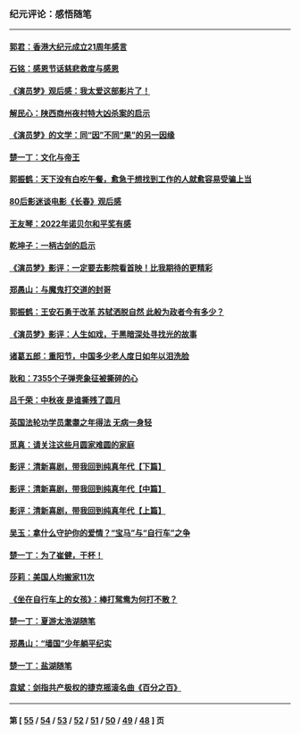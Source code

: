 ### 纪元评论：感悟随笔
---
#### [郭君：香港大纪元成立21周年感言](../../pages/nsc1035/n13871269.md) 
#### [石铭：感恩节话慈悲救度与感恩](../../pages/nsc1035/n13869863.md) 
#### [《演员梦》观后感：我太爱这部影片了！](../../pages/nsc1035/n13866783.md) 
#### [解民心：陕西商州夜村特大凶杀案的启示](../../pages/nsc1035/n13865339.md) 
#### [《演员梦》的文学：同“因”不同“果”的另一因缘](../../pages/nsc1035/n13863930.md) 
#### [楚一丁：文化与帝王](../../pages/nsc1035/n13863143.md) 
#### [郭振鹤：天下没有白吃午餐，愈急于想找到工作的人就愈容易受骗上当](../../pages/nsc1035/n13860772.md) 
#### [80后影迷谈电影《长春》观后感](../../pages/nsc1035/n13852708.md) 
#### [王友琴：2022年诺贝尔和平奖有感](../../pages/nsc1035/n13848079.md) 
#### [乾坤子：一柄古剑的启示](../../pages/nsc1035/n13841954.md) 
#### [《演员梦》影评：一定要去影院看首映！比我期待的更精彩](../../pages/nsc1035/n13840865.md) 
#### [郑愚山：与魔鬼打交道的封哥](../../pages/nsc1035/n13840314.md) 
#### [郭振鹤：王安石勇于改革 苏轼洒脱自然 此般为政者今有多少？](../../pages/nsc1035/n13836901.md) 
#### [《演员梦》影评：人生如戏，于黑暗深处寻找光的故事](../../pages/nsc1035/n13832182.md) 
#### [诸葛五郎：重阳节，中国多少老人度日如年以泪洗脸](../../pages/nsc1035/n13831696.md) 
#### [耿和：7355个子弹壳象征被撕碎的心](../../pages/nsc1035/n13830612.md) 
#### [吕千荣：中秋夜 是谁撕残了圆月](../../pages/nsc1035/n13824365.md) 
#### [英国法轮功学员耄耋之年得法 无病一身轻](../../pages/nsc1035/n13821415.md) 
#### [觅真：请关注这些月圆家难圆的家庭](../../pages/nsc1035/n13817374.md) 
#### [影评：清新喜剧，带我回到纯真年代【下篇】](../../pages/nsc1035/n13806698.md) 
#### [影评：清新喜剧，带我回到纯真年代【中篇】](../../pages/nsc1035/n13806120.md) 
#### [影评：清新喜剧，带我回到纯真年代【上篇】](../../pages/nsc1035/n13805467.md) 
#### [吴玉：拿什么守护你的爱情？“宝马”与“自行车”之争](../../pages/nsc1035/n13804482.md) 
#### [楚一丁：为了崔健，干杯！](../../pages/nsc1035/n13802006.md) 
#### [莎莉：美国人均搬家11次](../../pages/nsc1035/n13801777.md) 
#### [《坐在自行车上的女孩》：棒打鸳鸯为何打不散？](../../pages/nsc1035/n13799272.md) 
#### [楚一丁：夏游太浩湖随笔](../../pages/nsc1035/n13796515.md) 
#### [郑愚山：“墙国”少年躺平纪实](../../pages/nsc1035/n13796701.md) 
#### [楚一丁：盐湖随笔](../../pages/nsc1035/n13796541.md) 
#### [袁斌：剑指共产极权的捷克摇滚名曲《百分之百》](../../pages/nsc1035/n13777612.md) 

---
#### 第 [ [55](./55.md) / [54](./54.md) / [53](./53.md) / [52](./52.md) / [51](./51.md) / [50](./50.md) / [49](./49.md) / [48](./48.md) ] 页

